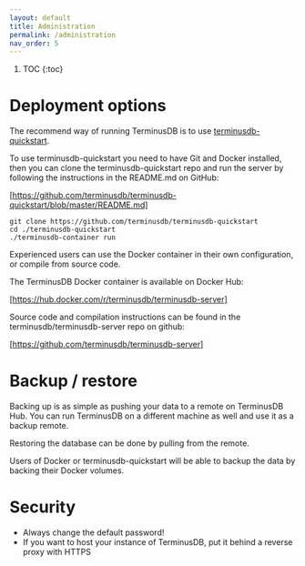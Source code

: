 ```yaml
---
layout: default
title: Administration
permalink: /administration
nav_order: 5
---
```


1. TOC
{:toc}

# Deployment options

The recommend way of running TerminusDB is to use
[terminusdb-quickstart](https://github.com/terminusdb/terminusdb-quickstart).

To use terminusdb-quickstart you need to have Git and Docker installed, then
you can clone the terminusdb-quickstart repo and run the server by following
the instructions in the README.md on GitHub:

[https://github.com/terminusdb/terminusdb-quickstart/blob/master/README.md]

```
git clone https://github.com/terminusdb/terminusdb-quickstart
cd ./terminusdb-quickstart
./terminusdb-container run
```

Experienced users can use the Docker container in their own configuration, or
compile from source code.

The TerminusDB Docker container is available on Docker Hub:

[https://hub.docker.com/r/terminusdb/terminusdb-server]

Source code and compilation instructions can be found in the terminusdb/terminusdb-server repo on github:

[https://github.com/terminusdb/terminusdb-server]

# Backup / restore

Backing up is as simple as pushing your data to a remote on TerminusDB Hub. You can run TerminusDB on a different
machine as well and use it as a backup remote.

Restoring the database can be done by pulling from the remote.

Users of Docker or terminusdb-quickstart will be able to backup the data by backing their Docker volumes.

# Security

* Always change the default password!
* If you want to host your instance of TerminusDB, put it behind a reverse proxy with HTTPS

[terminusdb-quickstart]: https://github.com/terminusdb/terminusdb-quickstart

[https://github.com/terminusdb/terminusdb-server]: https://github.com/terminusdb/terminusdb-server
[https://github.com/terminusdb/terminusdb-quickstart/blob/master/README.md]: https://github.com/terminusdb/terminusdb-quickstart/blob/master/README.md

[https://hub.docker.com/r/terminusdb/terminusdb-server]: https://hub.docker.com/r/terminusdb/terminusdb-server
